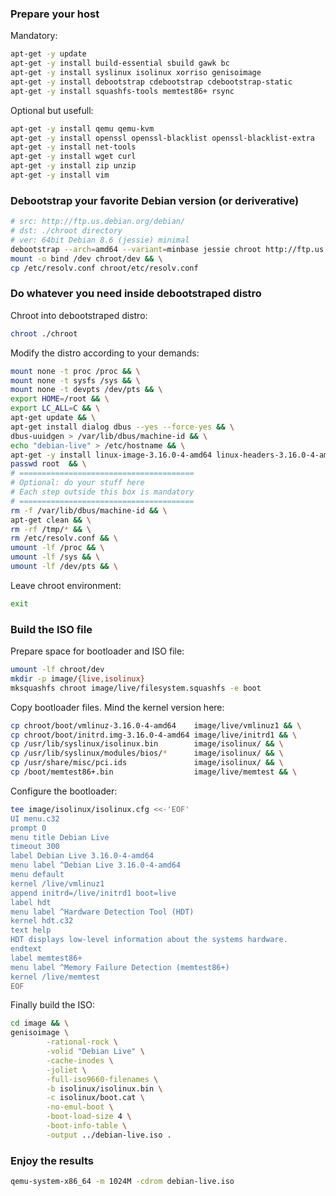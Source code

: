 ### Prepare your host
Mandatory:
```sh
apt-get -y update
apt-get -y install build-essential sbuild gawk bc
apt-get -y install syslinux isolinux xorriso genisoimage
apt-get -y install debootstrap cdebootstrap cdebootstrap-static
apt-get -y install squashfs-tools memtest86+ rsync
```
Optional but usefull:
```sh
apt-get -y install qemu qemu-kvm
apt-get -y install openssl openssl-blacklist openssl-blacklist-extra
apt-get -y install net-tools
apt-get -y install wget curl
apt-get -y install zip unzip
apt-get -y install vim
```
### Debootstrap your favorite Debian version (or deriverative)
```sh
# src: http://ftp.us.debian.org/debian/
# dst: ./chroot directory 
# ver: 64bit Debian 8.6 (jessie) minimal
debootstrap --arch=amd64 --variant=minbase jessie chroot http://ftp.us.debian.org/debian/ && \
mount -o bind /dev chroot/dev && \
cp /etc/resolv.conf chroot/etc/resolv.conf
```

### Do whatever you need inside debootstraped distro
Chroot into debootstraped distro:
```sh
chroot ./chroot
```
Modify the distro according to your demands:
```sh
mount none -t proc /proc && \
mount none -t sysfs /sys && \
mount none -t devpts /dev/pts && \
export HOME=/root && \
export LC_ALL=C && \
apt-get update && \
apt-get install dialog dbus --yes --force-yes && \
dbus-uuidgen > /var/lib/dbus/machine-id && \
echo "debian-live" > /etc/hostname && \
apt-get -y install linux-image-3.16.0-4-amd64 linux-headers-3.16.0-4-amd64 live-boot && \
passwd root  && \
# =======================================
# Optional: do your stuff here
# Each step outside this box is mandatory
# =======================================
rm -f /var/lib/dbus/machine-id && \
apt-get clean && \
rm -rf /tmp/* && \
rm /etc/resolv.conf && \
umount -lf /proc && \
umount -lf /sys && \
umount -lf /dev/pts && \
```
Leave chroot environment:
```sh
exit
```
### Build the ISO file
Prepare space for bootloader and ISO file:
```sh
umount -lf chroot/dev
mkdir -p image/{live,isolinux}
mksquashfs chroot image/live/filesystem.squashfs -e boot
```
Copy bootloader files. Mind the kernel version here:
```sh
cp chroot/boot/vmlinuz-3.16.0-4-amd64    image/live/vmlinuz1 && \
cp chroot/boot/initrd.img-3.16.0-4-amd64 image/live/initrd1 && \
cp /usr/lib/syslinux/isolinux.bin        image/isolinux/ && \
cp /usr/lib/syslinux/modules/bios/*      image/isolinux/ && \
cp /usr/share/misc/pci.ids               image/isolinux/ && \
cp /boot/memtest86+.bin                  image/live/memtest && \
```
Configure the bootloader:
```sh
tee image/isolinux/isolinux.cfg <<-'EOF'
UI menu.c32
prompt 0
menu title Debian Live
timeout 300
label Debian Live 3.16.0-4-amd64
menu label ^Debian Live 3.16.0-4-amd64
menu default
kernel /live/vmlinuz1
append initrd=/live/initrd1 boot=live
label hdt
menu label ^Hardware Detection Tool (HDT)
kernel hdt.c32
text help
HDT displays low-level information about the systems hardware.
endtext
label memtest86+
menu label ^Memory Failure Detection (memtest86+)
kernel /live/memtest
EOF
```
Finally build the ISO:
```sh
cd image && \
genisoimage \
        -rational-rock \
        -volid "Debian Live" \
        -cache-inodes \
        -joliet \
        -full-iso9660-filenames \
        -b isolinux/isolinux.bin \
        -c isolinux/boot.cat \
        -no-emul-boot \
        -boot-load-size 4 \
        -boot-info-table \
        -output ../debian-live.iso . 
```
### Enjoy the results
```sh
qemu-system-x86_64 -m 1024M -cdrom debian-live.iso 
```
